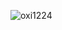 <p><img align="center" src="https://github-readme-stats.vercel.app/api/top-langs?username=oxi1224&show_icons=true&locale=en&layout=compact" alt="oxi1224" /></p>

<!--
**oxi1224/oxi1224** is a ✨ _special_ ✨ repository because its `README.md` (this file) appears on your GitHub profile.

Here are some ideas to get you started:

- 🔭 I’m currently working on ...
- 🌱 I’m currently learning ...
- 👯 I’m looking to collaborate on ...
- 🤔 I’m looking for help with ...
- 💬 Ask me about ...
- 📫 How to reach me: ...
- 😄 Pronouns: ...
- ⚡ Fun fact: ...
-->
